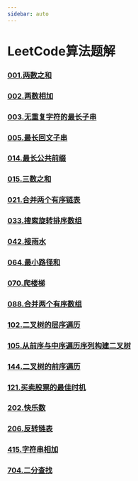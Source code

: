 ```yaml
---
sidebar: auto
---
```


# LeetCode算法题解

### [001.两数之和](./01.两数之和.md)
### [002.两数相加](./02.两数之和.md)
### [003.无重复字符的最长子串](./03.无重复字符的最长子串.md)
### [005.最长回文子串](./05.最长回文串.md)
### [014.最长公共前缀](./014.最长公共前缀.md)
### [015.三数之和](./015.三数之和.md)
### [021.合并两个有序链表](./021.合并两个有序链表.md)
### [033.搜索旋转排序数组](./033.搜索旋转排序数组.md)
### [042.接雨水](./042.接雨水.md)
### [064.最小路径和](./064.最小路径和.md)
### [070.爬楼梯](./070.爬楼梯.md)
### [088.合并两个有序数组](./088.合并两个有序数组.md)
### [102.二叉树的层序遍历](./102.二叉树的层序遍历.md)
### [105.从前序与中序遍历序列构建二叉树](./105.从前序与中序遍历序列构建二叉树.md)
### [144.二叉树的前序遍历](./144.二叉树的前序遍历.md)
### [121.买卖股票的最佳时机](./121.买卖股票的最佳时机.md)
### [202.快乐数](./202.快乐数.md)
### [206.反转链表](./206.反转链表.md)
### [415.字符串相加](./415.字符串相加.md)
### [704.二分查找](./704.二分查找.md)

